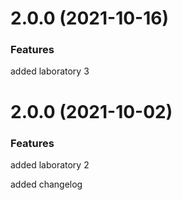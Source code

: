# 2.0.0 (2021-10-16)


### Features

added laboratory 3



# 2.0.0 (2021-10-02)


### Features

added laboratory 2

added changelog







